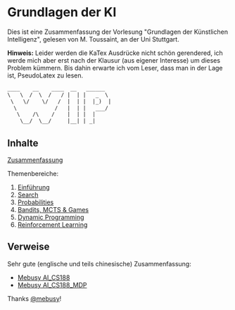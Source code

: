 # Grundlagen der KI

Dies ist eine Zusammenfassung der Vorlesung "Grundlagen der Künstlichen Intelligenz", gelesen von M. Toussaint, an der Uni Stuttgart.

**Hinweis:** Leider werden die KaTex Ausdrücke nicht schön gerendered, ich werde mich aber erst nach der Klausur (aus eigener Interesse) um dieses Problem kümmern. Bis dahin erwarte ich vom Leser, dass man in der Lage ist, PseudoLatex zu lesen.

```default
____    __    ____  __   ______
\   \  /  \  /   / |  | |   _  \  
 \   \/    \/   /  |  | |  |_)  |
  \            /   |  | |   ___/  
   \    /\    /    |  | |  |
    \__/  \__/     |__| | _|
```

## Inhalte

[Zusammenfassung](Inhalte/Zusammenfassung.md)

Themenbereiche:

1. [Einführung](Inhalte/Einfuehrung.md)
2. [Search](Inhalte/Search.md)
3. [Probabilities](Inhalte/Probabilities.md)
4. [Bandits, MCTS & Games](Inhalte/Bandits.md)
5. [Dynamic Programming](Inhalte/Dynamic.md)
6. [Reinforcement Learning](Inhalte/ReinforcementLearning.md)

## Verweise

Sehr gute (englische und teils chinesische) Zusammenfassung:

- [Mebusy AI_CS188](https://github.com/mebusy/notes/blob/master/dev_notes/AI_CS188.md)
- [Mebusy AI_CS188_MDP](https://github.com/mebusy/notes/blob/master/dev_notes/AI_CS188_MDP.md)

Thanks [@mebusy](https://github.com/mebusy/)!
